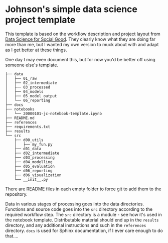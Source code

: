 # Johnson's simple data science project template

This template is based on the workflow description and project layout from [Data Science for Social Good](https://github.com/dssg/hitchhikers-guide/tree/master/sources/curriculum/0_before_you_start/pipelines-and-project-workflow). They clearly know what they are doing far more than me, but I wanted my own version to muck about with and adapt as I get better at these things.

One day I may even document this, but for now you'd be better off using someone else's template.  

```
├── data
│   ├── 01_raw
│   ├── 02_intermediate
│   ├── 03_processed
│   ├── 04_models
│   ├── 05_model_output
│   └── 06_reporting
├── docs
├── notebooks
│   └── 20000101-jc-notebook-template.ipynb
├── README.md
├── references
├── requirements.txt
├── results
└── src
    ├── d00_utils
    │   ├── my_fun.py
    ├── d01_data
    ├── d02_intermediate
    ├── d03_processing
    ├── d04_modelling
    ├── d05_evaluation
    ├── d06_reporting
    ├── d06_visualization
    └── __init__.py
```

There are README files in each empty folder to force git to add them to the repository.

Data in various stages of processing goes into the data directories.
Functions and source code goes into the `src` directory according to the required workflow step.
The `src` directory is a module - see how it's used in the notebook template. 
Distributable material should end up in the `results` directory, and any additional instructions and such in the `references` directory.
`docs` is used for Sphinx documentation, if I ever care enough to do that....
